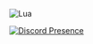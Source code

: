 ![Lua](https://img.shields.io/badge/lua-%232C2D72.svg?style=for-the-badge&logo=lua&logoColor=white)

[![Discord Presence](https://lanyard-profile-readme.vercel.app/api/986450095388127253?theme=dark&bg=111110&animated=true&hideDiscrim=true&borderRadius=30px&idleMessage=Coding%20Lua%20org%20Json)](https://discord.com/users/986450095388127253)
